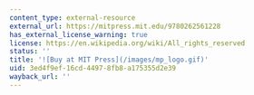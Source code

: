 ```yaml
---
content_type: external-resource
external_url: https://mitpress.mit.edu/9780262561228
has_external_license_warning: true
license: https://en.wikipedia.org/wiki/All_rights_reserved
status: ''
title: '![Buy at MIT Press](/images/mp_logo.gif)'
uid: 3ed4f9ef-16cd-4497-8fb8-a175355d2e39
wayback_url: ''
---
```

